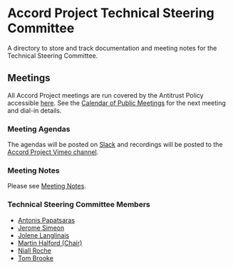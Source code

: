 # Accord Project Technical Steering Committee
A directory to store and track documentation and meeting notes for the Technical Steering Committee.
## Meetings
All Accord Project meetings are run covered by the Antitrust Policy accessible [here](https://github.com/accordproject/docs#governance-documents-and-policies).
See the [Calendar of Public Meetings](https://calendar.google.com/calendar/embed?src=accordproject.org_gktijdpnstaltatqcv6bcvr54o%40group.calendar.google.com) for the next meeting and dial-in details.
### Meeting Agendas
The agendas will be posted on [Slack](https://accord-project-slack-signup.herokuapp.com/) and recordings will be posted to the [Accord Project Vimeo channel](https://vimeo.com/accordproject).
### Meeting Notes
Please see [Meeting Notes](https://github.com/accordproject/technical-steering-committee/blob/master/Meeting%20Notes).
### Technical Steering Committee Members
- [Antonis Papatsaras](https://github.com/anton1s)
- [Jerome Simeon](https://github.com/jeromesimeon)
- [Jolene Langlinais](https://github.com/irmerk)
- [Martin Halford (Chair)](https://github.com/martinhalford)
- [Niall Roche](https://github.com/niallroche)
- [Tom Brooke](https://github.com/tbrooke)

